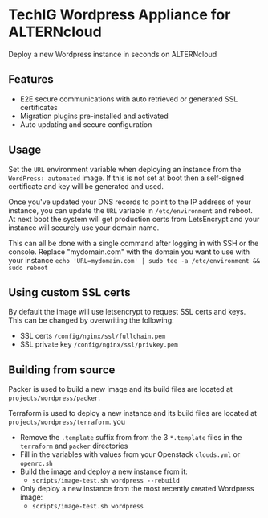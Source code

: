 # TechIG Wordpress Appliance for ALTERNcloud
Deploy a new Wordpress instance in seconds on ALTERNcloud

## Features
* E2E secure communications with auto retrieved or generated SSL certificates
* Migration plugins pre-installed and activated
* Auto updating and secure configuration

## Usage
Set the `URL` environment variable when deploying an instance from the `WordPress: automated` image. If this is not set at boot then a self-signed certificate and key will be generated and used.

Once you've updated your DNS records to point to the IP address of your instance, you can update the `URL` variable in `/etc/environment` and reboot. At next boot the system will get production certs from LetsEncrypt and your instance will securely use your domain name.

This can all be done with a single command after logging in with SSH or the console.  Replace "mydomain.com" with the domain you want to use with your instance
`echo 'URL=mydomain.com' | sudo tee -a /etc/environment && sudo reboot`

## Using custom SSL certs
By default the image will use letsencrypt to request SSL certs and keys. This can be changed by overwriting the following:
* SSL certs `/config/nginx/ssl/fullchain.pem`
* SSL private key `/config/nginx/ssl/privkey.pem`

## Building from source
Packer is used to build a new image and its build files are located at `projects/wordpress/packer`.

Terraform is used to deploy a new instance and its build files are located at `projects/wordpress/terraform`.
you
* Remove the `.template` suffix from from the 3 `*.template` files in the `terraform` and `packer` directories
* Fill in the variables with values from your Openstack `clouds.yml` or `openrc.sh`
* Build the image and deploy a new instance from it:
    * `scripts/image-test.sh wordpress --rebuild`
* Only deploy a new instance from the most recently created Wordpress image:
    * `scripts/image-test.sh wordpress`
